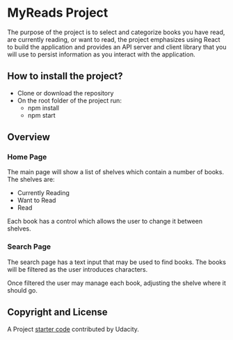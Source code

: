 # MyReads Project

The purpose of the project is to select and categorize books you have read, are currently reading, or want to read, the project emphasizes using React to build the application and provides an API server and client library that you will use to persist information as you interact with the application.

## How to install the project?
* Clone or download the repository
* On the root folder of the project run:
    * npm install
    * npm start

## Overview
### Home Page
The main page will show a list of shelves which contain a number of books.
The shelves are:
* Currently Reading
* Want to Read
* Read

Each book has a control which allows the user to change it between shelves.

### Search Page
The search page has a text input that may be used to find books. The books will be filtered as the user introduces characters. 

Once filtered the user may manage each book, adjusting the shelve where it should go.

## Copyright and License
A Project [starter code](https://github.com/udacity/reactnd-project-myreads-starter) contributed by Udacity.
